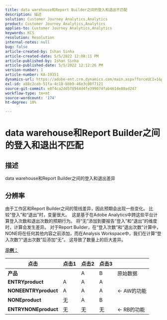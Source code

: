 ```yaml
---
title: data warehouse和Report Builder之间的登入和退出不匹配
description: 描述
solution: Customer Journey Analytics,Analytics
product: Customer Journey Analytics,Analytics
applies-to: Customer Journey Analytics,Analytics
keywords: KCS
resolution: Resolution
internal-notes: null
bug: false
article-created-by: Ishan Sinha
article-created-date: 5/5/2022 12:08:11 PM
article-published-by: Ishan Sinha
article-published-date: 5/5/2022 12:12:26 PM
version-number: 1
article-number: KA-19351
dynamics-url: https://adobe-ent.crm.dynamics.com/main.aspx?forceUCI=1&pagetype=entityrecord&etn=knowledgearticle&id=92c7a606-6ccc-ec11-a7b5-6045bd00db25
exl-id: a88c2ceb-51fa-4c18-bbb9-46e3c08f7121
source-git-commit: e8f4ca2dd578944d4fe399074fab461de88ad247
workflow-type: tm+mt
source-wordcount: '174'
ht-degree: 10%

---
```


# data warehouse和Report Builder之间的登入和退出不匹配

## 描述

data warehouse和Report Builder之间的登入和退出差异

## 分辨率


由于工作区和Report Builder之间的管线差异，因此预期会出现一些变化。 比较“登入”和“退出”时，变量很大。 
这是基于在Adobe Analytics中跨这些平台计算登入次数和退出次数的预期行为。 将“无”添加到要报告“登入”和“退出”的维度时，计算会发生差异。 对于Report Builder，在“登入次数”和“退出次数”计算中，NONE将在任何其他内容之前添加，而在Analysis Workspace中，我们在计算“登入次数”/“退出次数”后添加“无”。 这导致了数量上的巨大差异。

<u><b>示例：</b></u>


| <b>点击</b> | <b>点击1</b> | <b>点击2</b> | <b>点击3</b> |   |
| --- | --- | --- | --- | --- |
| <b>产品</b> |   | A | B | 原始数据 |
| <b>ENTRYproduct</b> | A | A | A |   |
| <b>NONEENTRYproduct</b> | A | A | A | ← AW的功能 |
| <b>NONEproduct</b> | 无 | A | B |   |
| <b>ENTRYNONEproduct</b> | 无 | 无 | 无 | ← RB的功能 |
